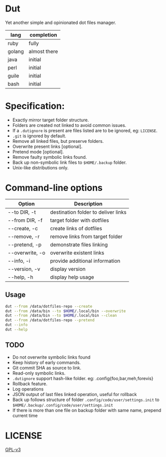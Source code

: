 # Dut
Yet another simple and opinionated dot files manager.

| lang   | completion   |
|--------|--------------|
| ruby   | fully        |
| golang | almost there |
| java   | initial      |
| perl   | initial      |
| guile  | initial      |
| bash   | initial      |

# Specification:
 - Exactly mirror target folder structure.
 - Folders are created not linked to avoid common issues.
 - If a `.dutignore` is present are files listed are to be ignored, eg: `LICENSE`.
 - `.git` is ignored by default.
 - Remove all linked files, but preserve folders.
 - Overwrite present links [optional].
 - Pretend mode [optional].
 - Remove faulty symbolic links found.
 - Back up non-symbolic link files to `$HOME/.backup` folder.
 - Unix-like distributions only.

# Command-line options
    
| Option             | Description                          |
|--------------------|--------------------------------------|
| --to DIR, -t       | destination folder to deliver links  |
| --from DIR, -f     | target folder with dotfiles          |
| --create, -c       | create links of dotfiles             |
| --remove, -r       | remove links from target folder      |
| --pretend, -p      | demonstrate files linking            |
| --overwrite, -o    | overwrite existent links             |
| --info, -i         | provide additional information       |
| --version, -v      | display version                      |
| --help, -h         | display help usage                   |

## Usage

```sh
dut --from /data/dotfiles-repo --create
dut --from /data/bin --to $HOME/.local/bin --overwrite
dut --from /data/bin --to $HOME/.local/bin --clean
dut --from /data/dotfiles-repo --pretend
dut --info
dut --help
```

## TODO
- Do not overwrite symbolic links found
- Keep history of early commands.
- Git commit SHA as source to link.
- Read-only symbolic links.
- `.dutignore` support hash-like folder. eg: .config{foo,bar,meh,forevis}
- Rollback feature.
- Log operations
- JSON output of last files linked operation, useful for rollback
- Back up follows structure of folder `.config/code/user/settings.init` to `$HOME/.backup/.config/code/user/settings.init`
- If there is more than one file on backup folder with same name, prepend current time

# LICENSE

[GPL-v3](https://www.gnu.org/licenses/gpl-3.0.en.html)
